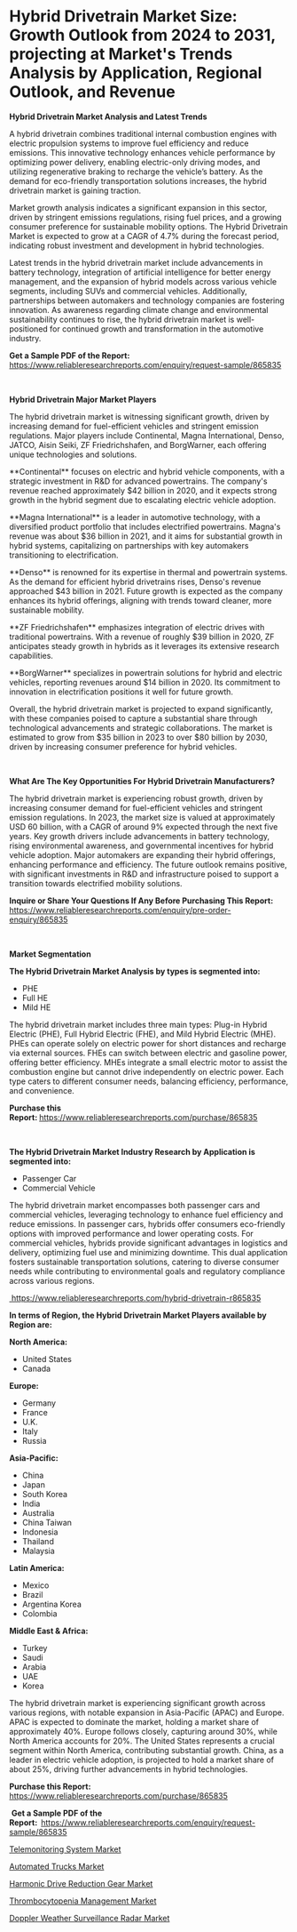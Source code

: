 <p><h1>Hybrid Drivetrain Market Size: Growth Outlook from 2024 to 2031, projecting at Market's Trends Analysis by Application, Regional Outlook, and Revenue</h1></p><p><strong>Hybrid Drivetrain Market Analysis and Latest Trends</strong></p>
<p><p>A hybrid drivetrain combines traditional internal combustion engines with electric propulsion systems to improve fuel efficiency and reduce emissions. This innovative technology enhances vehicle performance by optimizing power delivery, enabling electric-only driving modes, and utilizing regenerative braking to recharge the vehicle’s battery. As the demand for eco-friendly transportation solutions increases, the hybrid drivetrain market is gaining traction.</p><p>Market growth analysis indicates a significant expansion in this sector, driven by stringent emissions regulations, rising fuel prices, and a growing consumer preference for sustainable mobility options. The Hybrid Drivetrain Market is expected to grow at a CAGR of 4.7% during the forecast period, indicating robust investment and development in hybrid technologies.</p><p>Latest trends in the hybrid drivetrain market include advancements in battery technology, integration of artificial intelligence for better energy management, and the expansion of hybrid models across various vehicle segments, including SUVs and commercial vehicles. Additionally, partnerships between automakers and technology companies are fostering innovation. As awareness regarding climate change and environmental sustainability continues to rise, the hybrid drivetrain market is well-positioned for continued growth and transformation in the automotive industry.</p></p>
<p><strong>Get a Sample PDF of the Report:&nbsp;</strong> <a href="https://www.reliableresearchreports.com/enquiry/request-sample/865835?utm_campaign=38&utm_medium=2&utm_source=Github&utm_content=ia&utm_term=03112024&utm_id=hybrid-drivetrain">https://www.reliableresearchreports.com/enquiry/request-sample/865835</a></p>
<p>&nbsp;</p>
<p><strong>Hybrid Drivetrain Major Market Players</strong></p>
<p><p>The hybrid drivetrain market is witnessing significant growth, driven by increasing demand for fuel-efficient vehicles and stringent emission regulations. Major players include Continental, Magna International, Denso, JATCO, Aisin Seiki, ZF Friedrichshafen, and BorgWarner, each offering unique technologies and solutions.</p><p>**Continental** focuses on electric and hybrid vehicle components, with a strategic investment in R&D for advanced powertrains. The company's revenue reached approximately $42 billion in 2020, and it expects strong growth in the hybrid segment due to escalating electric vehicle adoption.</p><p>**Magna International** is a leader in automotive technology, with a diversified product portfolio that includes electrified powertrains. Magna's revenue was about $36 billion in 2021, and it aims for substantial growth in hybrid systems, capitalizing on partnerships with key automakers transitioning to electrification.</p><p>**Denso** is renowned for its expertise in thermal and powertrain systems. As the demand for efficient hybrid drivetrains rises, Denso's revenue approached $43 billion in 2021. Future growth is expected as the company enhances its hybrid offerings, aligning with trends toward cleaner, more sustainable mobility.</p><p>**ZF Friedrichshafen** emphasizes integration of electric drives with traditional powertrains. With a revenue of roughly $39 billion in 2020, ZF anticipates steady growth in hybrids as it leverages its extensive research capabilities.</p><p>**BorgWarner** specializes in powertrain solutions for hybrid and electric vehicles, reporting revenues around $14 billion in 2020. Its commitment to innovation in electrification positions it well for future growth.</p><p>Overall, the hybrid drivetrain market is projected to expand significantly, with these companies poised to capture a substantial share through technological advancements and strategic collaborations. The market is estimated to grow from $35 billion in 2023 to over $80 billion by 2030, driven by increasing consumer preference for hybrid vehicles.</p></p>
<p>&nbsp;</p>
<p><strong>What Are The Key Opportunities For Hybrid Drivetrain Manufacturers?</strong></p>
<p><p>The hybrid drivetrain market is experiencing robust growth, driven by increasing consumer demand for fuel-efficient vehicles and stringent emission regulations. In 2023, the market size is valued at approximately USD 60 billion, with a CAGR of around 9% expected through the next five years. Key growth drivers include advancements in battery technology, rising environmental awareness, and governmental incentives for hybrid vehicle adoption. Major automakers are expanding their hybrid offerings, enhancing performance and efficiency. The future outlook remains positive, with significant investments in R&D and infrastructure poised to support a transition towards electrified mobility solutions.</p></p>
<p><strong>Inquire or Share Your Questions If Any Before Purchasing This Report:</strong> <a href="https://www.reliableresearchreports.com/enquiry/pre-order-enquiry/865835?utm_campaign=38&utm_medium=2&utm_source=Github&utm_content=ia&utm_term=03112024&utm_id=hybrid-drivetrain">https://www.reliableresearchreports.com/enquiry/pre-order-enquiry/865835</a></p>
<p>&nbsp;</p>
<p><strong>Market Segmentation</strong></p>
<p><strong>The Hybrid Drivetrain Market Analysis by types is segmented into:</strong></p>
<p><ul><li>PHE</li><li>Full HE</li><li>Mild HE</li></ul></p>
<p><p>The hybrid drivetrain market includes three main types: Plug-in Hybrid Electric (PHE), Full Hybrid Electric (FHE), and Mild Hybrid Electric (MHE). PHEs can operate solely on electric power for short distances and recharge via external sources. FHEs can switch between electric and gasoline power, offering better efficiency. MHEs integrate a small electric motor to assist the combustion engine but cannot drive independently on electric power. Each type caters to different consumer needs, balancing efficiency, performance, and convenience.</p></p>
<p><strong>Purchase this Report:&nbsp;</strong><a href="https://www.reliableresearchreports.com/purchase/865835?utm_campaign=38&utm_medium=2&utm_source=Github&utm_content=ia&utm_term=03112024&utm_id=hybrid-drivetrain">https://www.reliableresearchreports.com/purchase/865835</a></p>
<p>&nbsp;</p>
<p><strong>The Hybrid Drivetrain Market Industry Research by Application is segmented into:</strong></p>
<p><ul><li>Passenger Car</li><li>Commercial Vehicle</li></ul></p>
<p><p>The hybrid drivetrain market encompasses both passenger cars and commercial vehicles, leveraging technology to enhance fuel efficiency and reduce emissions. In passenger cars, hybrids offer consumers eco-friendly options with improved performance and lower operating costs. For commercial vehicles, hybrids provide significant advantages in logistics and delivery, optimizing fuel use and minimizing downtime. This dual application fosters sustainable transportation solutions, catering to diverse consumer needs while contributing to environmental goals and regulatory compliance across various regions.</p></p>
<p><a href="https://www.reliableresearchreports.com/hybrid-drivetrain-r865835?utm_campaign=38&utm_medium=2&utm_source=Github&utm_content=ia&utm_term=03112024&utm_id=hybrid-drivetrain">&nbsp;https://www.reliableresearchreports.com/hybrid-drivetrain-r865835</a></p>
<p><strong>In terms of Region, the Hybrid Drivetrain Market Players available by Region are:</strong></p>
<p>
    <p> <strong> North America: </strong>
        <ul>
            <li>United States</li>
            <li>Canada</li>
        </ul>
        </p> 
    <p> <strong> Europe: </strong>
        <ul>
            <li>Germany</li>
            <li>France</li>
            <li>U.K.</li>
            <li>Italy</li>
            <li>Russia</li>
        </ul>
        </p> 
    <p> <strong> Asia-Pacific: </strong>
        <ul>
            <li>China</li>
            <li>Japan</li>
            <li>South Korea</li>
            <li>India</li>
            <li>Australia</li>
            <li>China Taiwan</li>
            <li>Indonesia</li>
            <li>Thailand</li>
            <li>Malaysia</li>
        </ul>
        </p> 
    <p> <strong> Latin America: </strong>
        <ul>
            <li>Mexico</li>
            <li>Brazil</li>
            <li>Argentina Korea</li>
            <li>Colombia</li>
        </ul>
        </p> 
    <p> <strong> Middle East & Africa: </strong>
        <ul>
            <li>Turkey</li>
            <li>Saudi</li>
            <li>Arabia</li>
            <li>UAE</li>
            <li>Korea</li>
        </ul>
    </p>
    </p>
<p><p>The hybrid drivetrain market is experiencing significant growth across various regions, with notable expansion in Asia-Pacific (APAC) and Europe. APAC is expected to dominate the market, holding a market share of approximately 40%. Europe follows closely, capturing around 30%, while North America accounts for 20%. The United States represents a crucial segment within North America, contributing substantial growth. China, as a leader in electric vehicle adoption, is projected to hold a market share of about 25%, driving further advancements in hybrid technologies.</p></p>
<p><strong>Purchase this Report: </strong><a href="https://www.reliableresearchreports.com/purchase/865835?utm_campaign=38&utm_medium=2&utm_source=Github&utm_content=ia&utm_term=03112024&utm_id=hybrid-drivetrain">https://www.reliableresearchreports.com/purchase/865835</a></p>
<p>&nbsp;<strong>Get a Sample PDF of the Report:&nbsp;&nbsp;</strong><a href="https://www.reliableresearchreports.com/enquiry/request-sample/865835?utm_campaign=38&utm_medium=2&utm_source=Github&utm_content=ia&utm_term=03112024&utm_id=hybrid-drivetrain">https://www.reliableresearchreports.com/enquiry/request-sample/865835</a></p>
<p><strong></strong></p>
<p><p><a href="https://issuu.com/reportprime-2/docs/telemonitoring-system-market-size-2_1cc4def93405fd?utm_campaign=38&utm_medium=2&utm_source=Github&utm_content=ia&utm_term=03112024&utm_id=hybrid-drivetrain">Telemonitoring System Market</a></p><p><a href="https://github.com/MegiMusaj575/Market-Research-Report-List-1/blob/main/automated-trucks-market.md?utm_campaign=38&utm_medium=2&utm_source=Github&utm_content=ia&utm_term=03112024&utm_id=hybrid-drivetrain">Automated Trucks Market</a></p><p><a href="https://www.linkedin.com/pulse/harmonic-drive-reduction-gear-ecosystem-mapping-innovation-65tye?utm_campaign=38&utm_medium=2&utm_source=Github&utm_content=ia&utm_term=03112024&utm_id=hybrid-drivetrain">Harmonic Drive Reduction Gear Market</a></p><p><a href="https://issuu.com/reportprime-2/docs/thrombocytopenia-management-market-_3afc889a46ea9d?utm_campaign=38&utm_medium=2&utm_source=Github&utm_content=ia&utm_term=03112024&utm_id=hybrid-drivetrain">Thrombocytopenia Management Market</a></p><p><a href="https://www.linkedin.com/pulse/future-innovation-global-doppler-weather-surveillance-yu6de?utm_campaign=38&utm_medium=2&utm_source=Github&utm_content=ia&utm_term=03112024&utm_id=hybrid-drivetrain">Doppler Weather Surveillance Radar Market</a></p></p>